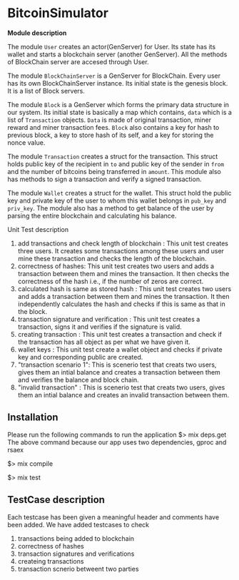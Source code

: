 # BitcoinSimulator

**Module description**

The module `User` creates an actor(GenServer) for User. Its state has its wallet and starts a blockchain server (another GenServer). All the methods of BlockChain server are accesed through User. 

The module `BlockChainServer` is a GenServer for BlockChain. Every user has its own BlockChainServer instance. Its initial state is the genesis block. It is a list of Block servers.

The module `Block` is a GenServer which forms the primary data structure in our system. Its initial state is basically a map which contains, `data` which is a list of `Transaction` objects. `Data` is made of original transaction, miner reward and miner transaction fees. `Block` also contains a key for hash to previous block, a key to store hash of its self, and a key for storing the nonce value.


The module `Transaction` creates a struct for the transaction. This struct holds public key of the recipient in `to` and public key of the sender in `from` and the number of bitcoins being transferred in `amount`. This module also has methods to sign a transaction and verify a signed transaction.

The module `Wallet` creates a struct for the wallet. This struct hold the public key and private key of the user to whom this wallet belongs in `pub_key` and `priv_key`. The module also has a method to get balance of the user by parsing the entire blockchain and calculating his balance.

Unit Test description
1) add transactions and check length of blockchain : This unit test creates three users. It creates some transactions among these users and user mine these transaction and checks the length of the blockchain.
2) correctness of hashes: This unit test creates two users and adds a transaction between them and mines the transaction. It then checks the correctness of the hash i.e., if the number of zeros are correct.
3) calculated hash is same as stored hash : This unit test creates two users and adds a transaction between them and mines the transaction. It then independently calculates the hash and checks if this is same as that in the block.
4) transaction signature and verification : This unit test creates a transaction, signs it and verifies if the signature is valid.
5) creating transaction : This unit test creates a transaction and check if the transaction has all object as per what we have given it.
6) wallet keys : This unit test create a wallet object and checks if private key and corresponding public are created.
7) "transaction scenario 1": This is scenerio test that creats two users, gives them an intial balance and creates a transaction between them and verifies the balance and block chain.
8) "invalid transaction" : This is scenerio test that creats two users, gives them an intial balance and creates an invalid transaction between them.
## Installation

Please run the following commands to run the application
$> mix deps.get
The above command because our app uses two dependencies, gproc and rsaex

$> mix compile


$> mix test


## TestCase description

Each testcase has been given a meaningful header and comments have been added. We have added testcases to check 
1. transactions being added to blockchain
2. correctness of hashes
3. transaction signatures and verifications
4. createing transactions
5. transaction scnerio betweent two parties


